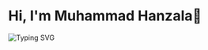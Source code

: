 # Hi, I'm Muhammad Hanzala👋
![Typing SVG](https://readme-typing-svg.herokuapp.com?font=Fira+Code&pause=1000&color=blue&width=435&lines=Software+Engineering+Student;Flutter+%7C+C%2B%2B+%7C+Java+Enthusiast;Always+learning+new+technologies)


